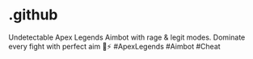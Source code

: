 # .github
Undetectable Apex Legends Aimbot with rage &amp; legit modes. Dominate every fight with perfect aim 🎯⚡ #ApexLegends #Aimbot #Cheat
